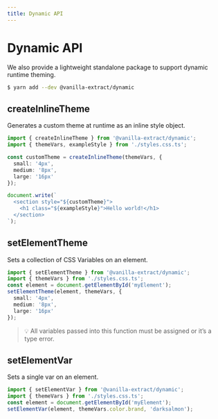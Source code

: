 ```yaml
---
title: Dynamic API
---
```


# Dynamic API

We also provide a lightweight standalone package to support dynamic runtime theming.

```bash
$ yarn add --dev @vanilla-extract/dynamic
```

## createInlineTheme

Generates a custom theme at runtime as an inline style object.

```ts
import { createInlineTheme } from '@vanilla-extract/dynamic';
import { themeVars, exampleStyle } from './styles.css.ts';

const customTheme = createInlineTheme(themeVars, {
  small: '4px',
  medium: '8px',
  large: '16px'
});

document.write(`
  <section style="${customTheme}">
    <h1 class="${exampleStyle}">Hello world!</h1>
  </section>
`);
```

## setElementTheme

Sets a collection of CSS Variables on an element.

```ts
import { setElementTheme } from '@vanilla-extract/dynamic';
import { themeVars } from './styles.css.ts';
const element = document.getElementById('myElement');
setElementTheme(element, themeVars, {
  small: '4px',
  medium: '8px',
  large: '16px'
});
```

> 💡 All variables passed into this function must be assigned or it’s a type error.

## setElementVar

Sets a single var on an element.

```ts
import { setElementVar } from '@vanilla-extract/dynamic';
import { themeVars } from './styles.css.ts';
const element = document.getElementById('myElement');
setElementVar(element, themeVars.color.brand, 'darksalmon');
```